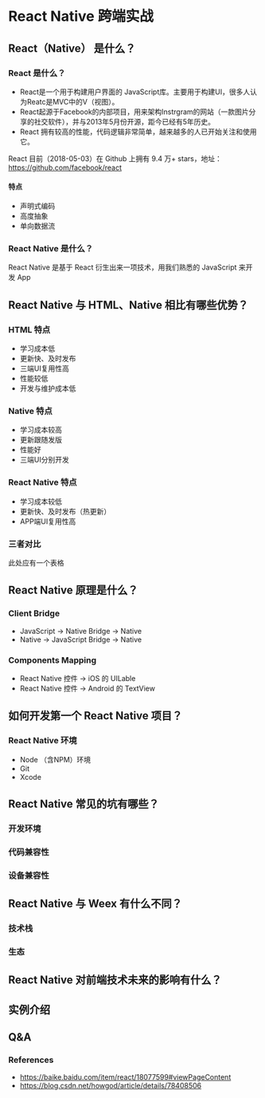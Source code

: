 # React Native 跨端实战

## React（Native） 是什么？
### React 是什么？
- React是一个用于构建用户界面的 JavaScript库。主要用于构建UI，很多人认为Reatc是MVC中的V（视图）。
- React起源于Facebook的内部项目，用来架构Instrgram的网站（一款图片分享的社交软件），并与2013年5月份开源，距今已经有5年历史。
- React 拥有较高的性能，代码逻辑非常简单，越来越多的人已开始关注和使用它。

React 目前（2018-05-03）在 Github 上拥有 9.4 万+ stars，地址： https://github.com/facebook/react

#### 特点
- 声明式编码
- 高度抽象
- 单向数据流

### React Native 是什么？
React Native 是基于 React 衍生出来一项技术，用我们熟悉的 JavaScript 来开发 App

## React Native 与 HTML、Native 相比有哪些优势？
### HTML 特点
- 学习成本低
- 更新快、及时发布
- 三端UI复用性高
- 性能较低
- 开发与维护成本低

### Native 特点
- 学习成本较高
- 更新跟随发版
- 性能好
- 三端UI分别开发

### React Native 特点
- 学习成本较低
- 更新快、及时发布（热更新）
- APP端UI复用性高

### 三者对比
此处应有一个表格

## React Native 原理是什么？
### Client Bridge
- JavaScript -> Native Bridge -> Native
- Native -> JavaScript Bridge -> Native

### Components Mapping
- React Native 控件 <Text> -> iOS 的 UILable
- React Native 控件 <Text> -> Android 的 TextView

## 如何开发第一个 React Native 项目？ 
### React Native 环境
- Node （含NPM）环境
- Git
- Xcode

## React Native 常见的坑有哪些？
### 开发环境
### 代码兼容性
### 设备兼容性

## React Native 与 Weex 有什么不同？
### 技术栈
### 生态

## React Native 对前端技术未来的影响有什么？

## 实例介绍

## Q&A

### References
 - https://baike.baidu.com/item/react/18077599#viewPageContent
 - https://blog.csdn.net/howgod/article/details/78408506
